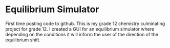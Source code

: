 # Equilibrium Simulator
First time posting code to github. This is my grade 12 chemistry culminating project for grade 12. I created a GUI for an equilibrium simulator where depending on the conditions it will inform the user of the direction of the equilibrium shift.
